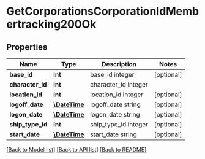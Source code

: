 # GetCorporationsCorporationIdMembertracking200Ok

## Properties
Name | Type | Description | Notes
------------ | ------------- | ------------- | -------------
**base_id** | **int** | base_id integer | [optional] 
**character_id** | **int** | character_id integer | 
**location_id** | **int** | location_id integer | [optional] 
**logoff_date** | [**\DateTime**](\DateTime.md) | logoff_date string | [optional] 
**logon_date** | [**\DateTime**](\DateTime.md) | logon_date string | [optional] 
**ship_type_id** | **int** | ship_type_id integer | [optional] 
**start_date** | [**\DateTime**](\DateTime.md) | start_date string | [optional] 

[[Back to Model list]](../../README.md#documentation-for-models) [[Back to API list]](../../README.md#documentation-for-api-endpoints) [[Back to README]](../../README.md)


